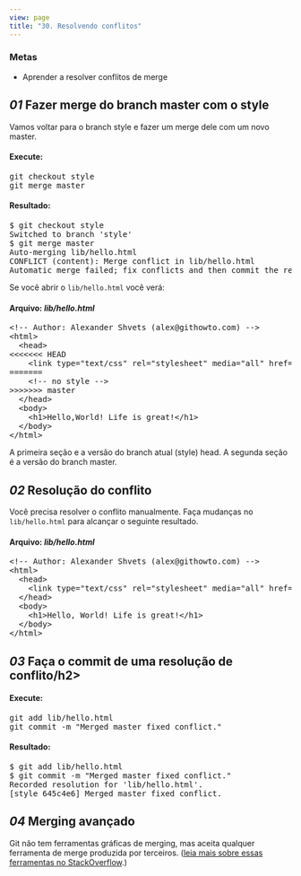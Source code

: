 ```yaml
---
view: page
title: "30. Resolvendo conflitos"
---
```


<h3>Metas</h3>

<ul><li>Aprender a resolver conflitos de merge</li></ul>

<h2><em>01</em> Fazer merge do branch master com o style</h2>

<p>Vamos voltar para o branch style e fazer um merge dele com um novo master.</p>

<h4 class="h4-pre">Execute:</h4>

<pre class="instructions">git checkout style
git merge master</pre>

<h4 class="h4-pre">Resultado:</h4>

<pre class="sample">$ git checkout style
Switched to branch 'style'
$ git merge master
Auto-merging lib/hello.html
CONFLICT (content): Merge conflict in lib/hello.html
Automatic merge failed; fix conflicts and then commit the result.</pre>

<p>Se voc&ecirc; abrir o <code>lib/hello.html</code> voc&ecirc; ver&aacute;:</p>

<h4 class="h4-pre">Arquivo: <em>lib/hello.html</em></h4>

<pre class="file">&lt;!-- Author: Alexander Shvets (alex@githowto.com) --&gt;
&lt;html&gt;
  &lt;head&gt;
&lt;&lt;&lt;&lt;&lt;&lt;&lt; HEAD
    &lt;link type="text/css" rel="stylesheet" media="all" href="style.css" /&gt;
=======
    &lt;!-- no style --&gt;
&gt;&gt;&gt;&gt;&gt;&gt;&gt; master
  &lt;/head&gt;
  &lt;body&gt;
    &lt;h1&gt;Hello,World! Life is great!&lt;/h1&gt;
  &lt;/body&gt;
&lt;/html&gt;
</pre>

<p>A primeira se&ccedil;&atilde;o e a vers&atilde;o do branch atual (style) head. A segunda se&ccedil;&atilde;o &eacute; a vers&atilde;o do branch master.</p>

<h2><em>02</em> Resolu&ccedil;&atilde;o do conflito</h2>

<p>Voc&ecirc; precisa resolver o conflito manualmente. Fa&ccedil;a mudan&ccedil;as no <code>lib/hello.html</code> para alcan&ccedil;ar o seguinte resultado.</p>

<h4 class="h4-pre">Arquivo: <em>lib/hello.html</em></h4>

<pre class="file">&lt;!-- Author: Alexander Shvets (alex@githowto.com) --&gt;
&lt;html&gt;
  &lt;head&gt;
    &lt;link type="text/css" rel="stylesheet" media="all" href="style.css" /&gt;
  &lt;/head&gt;
  &lt;body&gt;
    &lt;h1&gt;Hello, World! Life is great!&lt;/h1&gt;
  &lt;/body&gt;
&lt;/html&gt;</pre>

<h2><em>03</em> Fa&ccedil;a o commit de uma resolu&ccedil;&atilde;o de conflito/h2>

<h4 class="h4-pre">Execute:</h4>

<pre class="instructions">git add lib/hello.html
git commit -m "Merged master fixed conflict."</pre>

<h4 class="h4-pre">Resultado:</h4>

<pre class="sample">$ git add lib/hello.html
$ git commit -m "Merged master fixed conflict."
Recorded resolution for 'lib/hello.html'.
[style 645c4e6] Merged master fixed conflict.</pre>

<h2><em>04</em> Merging avan&ccedil;ado</h2>

<p>Git n&atilde;o tem ferramentas gr&aacute;ficas de merging, mas aceita qualquer ferramenta de merge produzida por terceiros. (<a href="http://stackoverflow.com/questions/137102/whats-the-best-visual-merge-tool-for-git">leia mais sobre essas ferramentas no StackOverflow</a>.)</p>
